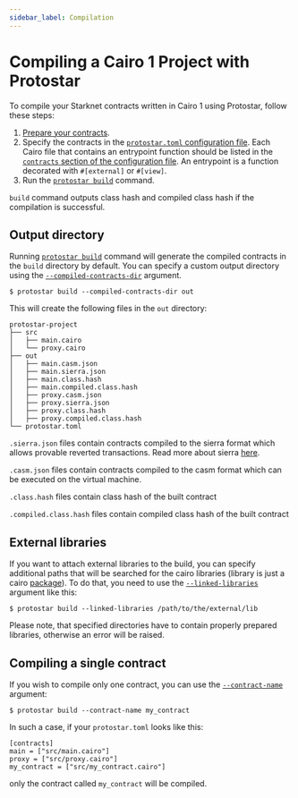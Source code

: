 ```yaml
---
sidebar_label: Compilation
---
```


# Compiling a Cairo 1 Project with Protostar

To compile your Starknet contracts written in Cairo 1 using Protostar, follow these steps:

1. [Prepare your contracts](09-scripting.md).
2. Specify the contracts in the [`protostar.toml` configuration file](../04-protostar-toml.md).
Each Cairo file that contains an entrypoint function should be listed in the [`contracts` section of the configuration file](../04-protostar-toml.md#contracts-section).
An entrypoint is a function decorated with `#[external]` or `#[view]`.
3. Run the [`protostar build`](../../cli-reference.md#build) command.

`build` command outputs class hash and compiled class hash if the compilation is successful.

## Output directory

Running [`protostar build`](../../cli-reference.md#build) command will generate the compiled contracts in the `build` directory by default.
You can specify a custom output directory using the [`--compiled-contracts-dir`](../../cli-reference#compiled-contracts-dir-pathbuild-1) argument.

```
$ protostar build --compiled-contracts-dir out
```

This will create the following files in the `out` directory:

```
protostar-project
├── src
│   ├── main.cairo
│   └── proxy.cairo
├── out
│   ├── main.casm.json
│   ├── main.sierra.json
│   ├── main.class.hash
│   ├── main.compiled.class.hash
│   ├── proxy.casm.json
│   ├── proxy.sierra.json
│   ├── proxy.class.hash
│   ├── proxy.compiled.class.hash
└── protostar.toml
```

`.sierra.json` files contain contracts compiled to the sierra format which allows provable reverted transactions. Read more about sierra [here](https://docs.starknet.io/documentation/architecture_and_concepts/Contracts/cairo-1-and-sierra).

`.casm.json` files contain contracts compiled to the casm format which can be executed on the virtual machine.

`.class.hash` files contain class hash of the built contract

`.compiled.class.hash` files contain compiled class hash of the built contract

## External libraries

If you want to attach external libraries to the build, you can specify additional paths that will be searched for the cairo libraries (library is just a cairo [package](../02-understanding-cairo-packages.md)). To do that, you need to use the [`--linked-libraries`](../../cli-reference.md#linked-libraries-path) argument like this:

```
$ protostar build --linked-libraries /path/to/the/external/lib
```

Please note, that specified directories have to contain properly prepared libraries, otherwise an error will be raised.

## Compiling a single contract

If you wish to compile only one contract, you can use the [`--contract-name`](../../cli-reference.md#contract-name-string-1) argument:

```
$ protostar build --contract-name my_contract
```

In such a case, if your `protostar.toml` looks like this:

```
[contracts]
main = ["src/main.cairo"]
proxy = ["src/proxy.cairo"]
my_contract = ["src/my_contract.cairo"]
```

only the contract called `my_contract` will be compiled.
